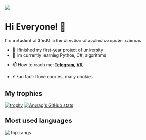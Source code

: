 ![](https://komarev.com/ghpvc/?username=Pr0gger1)
# Hi Everyone! 👋
I'm a student of SfedU in the direction of applied computer science.


- 🔭 I finished my first-year project of university
- 🌱 I’m currently learning Python, C#, algorithms

<!-- 👯 I’m looking to collaborate on ...
- 🤔 I’m looking for help with ...
- 💬 Ask me about ... -->
- 📫 How to reach me:  **[Telegram](https://t.me/progger01), [VK](https://vk.com/lord_of_badcode)**
<!-- - 😄 Pronouns: ... -->
- ⚡ Fun fact: I love cookies, many cookies

## My trophies
[![trophy](https://github-profile-trophy.vercel.app/?username=Pr0gger1&theme=onedark)](https://github.com/ryo-ma/github-profile-trophy)
[![Anurag's GitHub stats](https://github-readme-stats.vercel.app/api?username=Pr0gger1&show_icons=true&theme=dracula)](https://github.com/anuraghazra/github-readme-stats)

## Most used languages
![Top Langs](https://github-readme-stats.vercel.app/api/top-langs/?username=Pr0gger1&layout=compact&theme=dark&hide_border=true)
